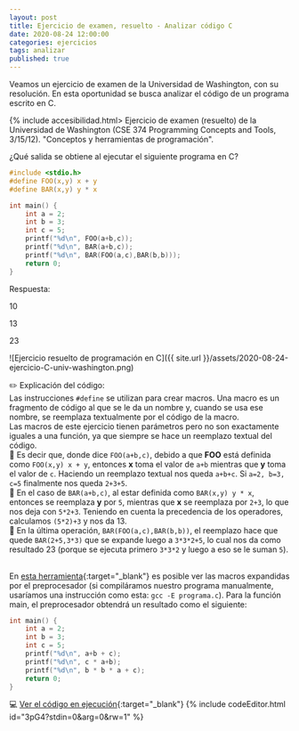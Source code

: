 ```yaml
---
layout: post
title: Ejercicio de examen, resuelto - Analizar código C
date: 2020-08-24 12:00:00
categories: ejercicios
tags: analizar
published: true
---
```



Veamos un ejercicio de examen de la Universidad de Washington, con su resolución. En esta oportunidad se busca analizar el código de un programa escrito en C.

{% include accesibilidad.html>
Ejercicio de examen (resuelto) de la Universidad de Washington (CSE 374 Programming Concepts and Tools, 3/15/12). "Conceptos y herramientas de programación".</p>

¿Qué salida se obtiene al ejecutar el siguiente programa en C?

```c
#include <stdio.h>
#define FOO(x,y) x + y
#define BAR(x,y) y * x

int main() {
    int a = 2;
    int b = 3;
    int c = 5;
    printf("%d\n", FOO(a+b,c));
    printf("%d\n", BAR(a+b,c));
    printf("%d\n", BAR(FOO(a,c),BAR(b,b)));
    return 0;
}
```

Respuesta:

10

13

23
</div></details>


![Ejercicio resuelto de programación en C]({{ site.url }}/assets/2020-08-24-ejercicio-C-univ-washington.png)

✏️ Explicación del código:
<br />Las instrucciones `#define` se utilizan para crear macros. Una macro es un fragmento de código al que se le da un nombre y, cuando se usa ese nombre, se reemplaza textualmente por el código de la macro.
<br />Las macros de este ejercicio tienen parámetros pero no son exactamente iguales a una función, ya que siempre se hace un reemplazo textual del código.
<br />📍 Es decir que, donde dice `FOO(a+b,c)`, debido a que **FOO** está definida como `FOO(x,y) x + y`, entonces **x** toma el valor de `a+b` mientras que **y** toma el valor de `c`. Haciendo un reemplazo textual nos queda `a+b+c`. Si `a=2, b=3, c=5` finalmente nos queda `2+3+5`.
<br />📍 En el caso de `BAR(a+b,c)`, al estar definida como `BAR(x,y) y * x`, entonces se reemplaza **y** por `5`, mientras que **x** se reemplaza por `2+3`, lo que nos deja con `5*2+3`. Teniendo en cuenta la precedencia de los operadores, calculamos `(5*2)+3` y nos da 13.
<br />📍 En la última operación, `BAR(FOO(a,c),BAR(b,b))`, el reemplazo hace que quede `BAR(2+5,3*3)` que se expande luego a `3*3*2+5`, lo cual nos da como resultado 23 (porque se ejecuta primero `3*3*2` y luego a eso se le suman `5`).

<br />En [esta herramienta](https://godbolt.org/z/qcnh6KsbW){:target="_blank"} es posible ver las macros expandidas por el preprocesador (si compiláramos nuestro programa manualmente, usaríamos una instrucción como esta: `gcc -E programa.c`). Para la función main, el preprocesador obtendrá un resultado como el siguiente:

```c
int main() {
    int a = 2;
    int b = 3;
    int c = 5;
    printf("%d\n", a+b + c);
    printf("%d\n", c * a+b);
    printf("%d\n", b * b * a + c);
    return 0;
}
```

💻 [Ver el código en ejecución](https://jdoodle.com/a/3pG4){:target="_blank"}
{% include codeEditor.html id="3pG4?stdin=0&arg=0&rw=1" %}

<br />&nbsp;
